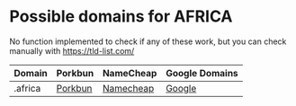 # Possible domains for AFRICA

No function implemented to check if any of these work, but you can check manually with https://tld-list.com/

| Domain | Porkbun | NameCheap | Google Domains |
|---|---|---|---|
| .africa | [Porkbun](https://porkbun.com/checkout/search?prb=e814663da1&tlds=&idnLanguage=&search=search&q=.africa) | [Namecheap](https://www.namecheap.com/domains/registration/results/?domain=.africa) | [Google](https://domains.google.com/registrar/search?searchTerm=.africa) |
